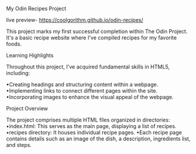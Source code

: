 My Odin Recipes Project


live preview-
https://coolgorithm.github.io/odin-recipes/

This project marks my first successful completion within The Odin Project. It's a basic recipe website where I've compiled recipes for my favorite foods.

Learning Highlights

Throughout this project, I've acquired fundamental skills in HTML5, including:

•Creating headings and structuring content within a webpage.
•Implementing links to connect different pages within the site.
•Incorporating images to enhance the visual appeal of the webpage.

Project Overview


The project comprises multiple HTML files organized in directories:
•index.html: This serves as the main page, displaying a list of recipes.
•recipes directory: It houses individual recipe pages.
•Each recipe page contains details such as an      image of the dish, a description, ingredients list, and steps.


